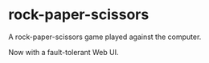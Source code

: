 # rock-paper-scissors
A rock-paper-scissors game played against the computer. 

Now with a fault-tolerant Web UI.
